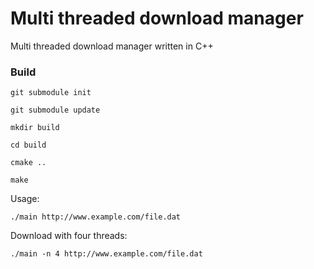 # Multi threaded download manager

Multi threaded download manager written in C++

### Build

```
git submodule init
```
```
git submodule update
```
```
mkdir build
```
```
cd build
```
```
cmake ..
```
```
make
```

Usage:
```
./main http://www.example.com/file.dat
```
Download with four threads:
```
./main -n 4 http://www.example.com/file.dat

```
